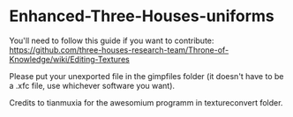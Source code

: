 # Enhanced-Three-Houses-uniforms
You'll need to follow this guide if you want to contribute: https://github.com/three-houses-research-team/Throne-of-Knowledge/wiki/Editing-Textures  

Please put your unexported file in the gimpfiles folder (it doesn't have to be a .xfc file, use whichever software you want).  

Credits to tianmuxia for the awesomium programm in textureconvert folder.
